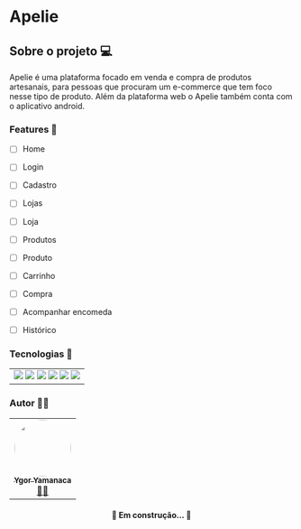 # Apelie 
## Sobre o projeto 💻
<p> Apelie é uma plataforma focado em venda e compra de produtos artesanais, para pessoas que procuram um e-commerce que tem foco nesse tipo de produto. Além da plataforma web o Apelie também conta com o aplicativo android. </p>

### Features 📝
  - [ ] Home
  - [ ] Login
  - [ ] Cadastro
  - [ ] Lojas
  - [ ] Loja
  - [ ] Produtos
  - [ ] Produto
  - [ ] Carrinho
  - [ ] Compra
  - [ ] Acompanhar encomeda
  - [ ] Histórico


### Tecnologias 🔨

<table>
  <tr>
    <td>
      <img src="https://img.shields.io/badge/-React-%232d2d2d?style=for-the-badge&logo=React"/>
      <img src="https://img.shields.io/badge/-Next.js-%232d2d2d?style=for-the-badge&logo=Next.js"/>
      <img src="https://img.shields.io/badge/-TypeScript-%232d2d2d?style=for-the-badge&logo=TypeScript"/>
      <img src="https://img.shields.io/badge/-StyledComponents-%232d2d2d?style=for-the-badge&logo=styled-components"/>
      <img src="https://img.shields.io/badge/-Eslint-%232d2d2d?style=for-the-badge&logo=ESlins"/>
      <img src="https://img.shields.io/badge/-GitHubActions-%232d2d2d?style=for-the-badge&logo=GitHub-Actions"/>
    </td>
  </tr>
</table>

### Autor 👨‍💻
<table>
  <tr>
    <td align="center"><a href="https://rocketseat.com.br"><img style="border-radius: 50%;" src="https://avatars.githubusercontent.com/u/46717009?s=400&u=06cb54794789c347b369c1af0abae33fc82b1af2&v=4" width="100px;" alt=""/><br /><sub><b>Ygor Yamanaca</b></sub></a><br /><a href="https://www.linkedin.com/in/ygor-yamanaca/" title="YgorYamanaca">👷‍♂️</a></td>
  </tr>
</table>


<h4 align="center"> 
	🚧  Em construção...  🚧
</h4>
